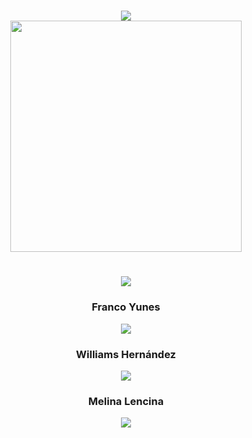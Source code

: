 <h1 align="center">
  
  <img src="https://readme-typing-svg.herokuapp.com?font=Roboto+Slab&size=30&duration=2000&color=7F37D4&center=true&lines=Our+first+project!+%F0%9F%92%BB" />
  <br />
  <img src="https://media.giphy.com/media/h408T6Y5GfmXBKW62l/giphy.gif" width="370"/>

</h1>

<div id="users" align="center">
  
  <h1 align="center"><img src="https://readme-typing-svg.herokuapp.com?font=Roboto+Slab&size=30&duration=2000&color=7F37D4&center=true&lines=Developed+by%3A" /></h1>
    <h3>Franco Yunes</h3>
      <a href="https://github.com/fyunes">
        <img src="https://img.shields.io/badge/GitHub-black?logo=github&logoColor=white&style=for-the-badge" />
      </a>
    <h3>Williams Hernández</h3>
      <a href="https://github.com/hernandw">
        <img src="https://img.shields.io/badge/GitHub-black?logo=github&logoColor=white&style=for-the-badge" />
      </a>
    <h3>Melina Lencina</h3>
       <a href="https://github.com/MelinaLencina">
        <img src="https://img.shields.io/badge/GitHub-black?logo=github&logoColor=white&style=for-the-badge" />
       </a> 
  
</div>
